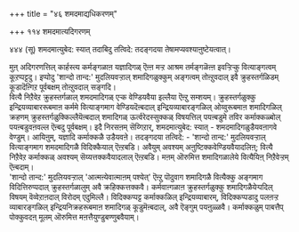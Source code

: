 +++
title = "४६ शमदमाद्यधिकरणम्"

+++
११४ शमदमात्यदिगरणम्   
  
४४४ (सू) शमदमात्युबेद: स्यात् तदाबिदु तत्विदे: तदङ्गदया तेषामप्यवश्याऩुष्टेयत्वात्।   
  
मुऩ् अदिगरणत्तिल् कार्हस्त्य कर्मङ्गळाऩ यज्ञादिगळ् ऎऩ्ऩ मऱ्ऱ आश्रम तर्मङ्गळॆऩ्ऩ इवऱ्ऱिऱ्कु वित्याङ्गत्वम् कूऱप्पट्टदु। इप्पोदु 'शान्दो तान्द:' मुदलियवऱ्ऱाल् शमादिगळुक्कुम् अङ्गत्वम् तोऩ्ऱुवदाल् इवै क्रुहस्तर्गळिडम् कूडादॆऩ्गिऱ पूर्वबक्षम् तोऩ्ऱुवदाल् सङ्गदि।  
वित्यै निऱैवेऱ क्रुहस्तर्गळाल् शमदमादिगळ् एऱ्क वेण्डियवैया इल्लैया ऎऩ्ऱु सम्शयम्। क्रुहस्तर्गळुक्कु इन्द्रियव्याबाररूबमाऩ कर्ममे वित्याङ्गमाग वेण्डियदॆऩ्बदाल् इन्द्रियव्याबारङ्गळिल् ओय्वुरूबमाऩ शमादिगळिल् क्रहणम् क्रुहस्तर्गळुक्किल्लैयॆऩ्बदाल् शमादिगळ् ऊर्त्वरेदस्सुक्कळ् विषयत्तिल् पयऩ्बडुमे तविर कर्माक्कळ्बोल् पयऩ्बडुवऩवल्ल ऎऩ्बदु पूर्वबक्षम्। इदै निरसऩम् सॆय्गिऱार्, शमदमात्युबेद: स्यात् - शमदमादिगळुडैयवऩागवे वेण्डुम्। आयिऩुम्, यज्ञादि कर्माक्कळै उडैयवऩे। तदङ्गदया तत्विदे: - 'शान्दो तान्द:' मुदलियवऱ्ऱाल् वित्याङ्गमाग शमदमादिगळै विदिक्कैयाल् ऎऩ्ऱबडि। अवैयुम् अवश्यम् अऩुष्टिक्कवेण्डियवैयादलिऩ्; वित्यै निऱैवेऱ कर्माक्कळ् अवश्यम् सॆय्यत्तक्कवैयादलाल् ऎऩ्ऱबडि। मऩम् ऒरुमित्त शमादिगळालेये वित्यैयिऩ् निऱैवेऱ्ऱम् ऎऩ्बदाम्।  
'शान्दो तान्द:' मुदलियवऱ्ऱाल् 'आत्मऩ्येवात्माऩम् पश्येत्' ऎऩ्ऱु पॊदुवाग शमादिगळै वित्यैक्कु अङ्गमाग विदित्तिरुप्पदाल् क्रुहस्तर्गळालुम् अवै क्रहिक्कत्तक्कवै। कर्मवाऩ्गळाऩ क्रुहस्तर्गळुक्कु शमादिगळैयेऱ्पदिल् विषयम् वॆव्वेऱाऩदाल् विरोदम् एदुमिल्लै। विदिक्कप्पट्ट कर्माक्कळिल् इन्द्रियव्याबारम्, विदिक्कप्पडादु पलऩऱ्ऱ व्याबारङ्गळिल् इन्द्रियनिक्रहरूबमाऩ शमादिगळ् कूडुमॆऩ्बदाल्, अवै ऎङ्गुम् पयऩुळ्ळवै। कर्माक्कळुम् पाबत्तैप् पोक्कुवदऩ् मूलम् ऒरुमित्त मऩत्तैयुण्डुबण्णुबवैयाम्।

